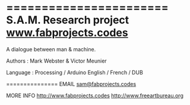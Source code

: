 =======================
S.A.M. Research project
www.fabprojects.codes
=======================
A dialogue between 
man & machine. 

Authors :
Mark Webster
& Victor Meunier

Language : 
Processing / Arduino 
English / French / DUB

===============
EMAIL
sam@fabprojects.codes

MORE INFO
http://www.fabprojects.codes
http://www.freeartbureau.org
